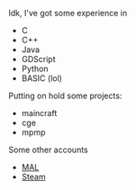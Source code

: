 Idk, I've got some experience in
- C
- C++
- Java
- GDScript
- Python
- BASIC (lol)

Putting on hold some projects:
- maincraft
- cge
- mpmp

Some other accounts
- [MAL](https://myanimelist.net/profile/kewtas)
- [Steam](https://steamcommunity.com/profiles/76561198414549169)
